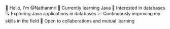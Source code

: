 👋 Hello, I'm @Nathanmrl
🌱 Currently learning Java
💾 Interested in databases
🔍 Exploring Java applications in databases
📈 Continuously improving my skills in the field
🤝 Open to collaborations and mutual learning
<!---
Nathanmrl/Nathanmrl is a ✨ special ✨ repository because its `README.md` (this file) appears on your GitHub profile.
You can click the Preview link to take a look at your changes.
--->
